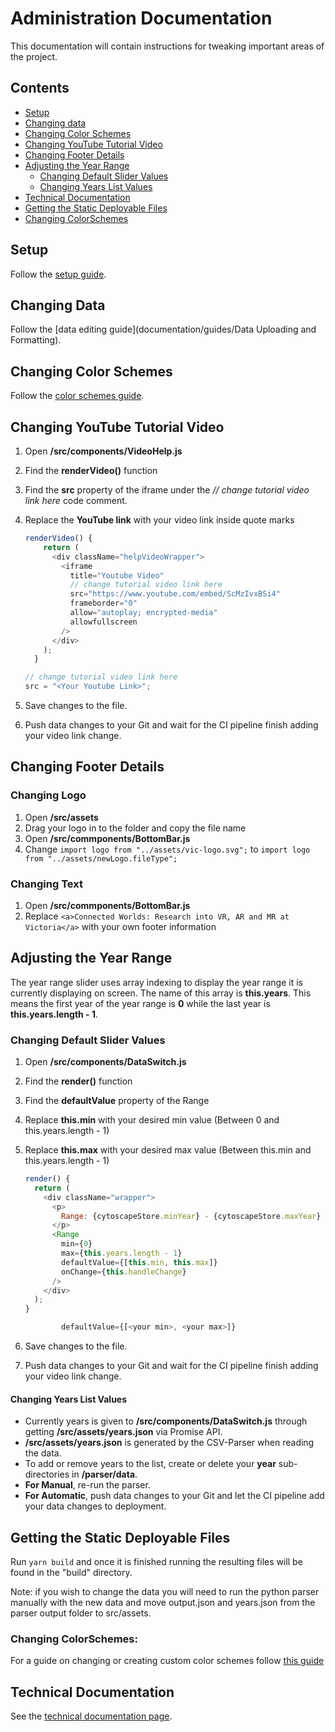 # Administration Documentation

This documentation will contain instructions for tweaking important areas
of the project.

## Contents

- [Setup](#setup)
- [Changing data](#changing-data)
- [Changing Color Schemes](#changing-color-schemes)
- [Changing YouTube Tutorial Video](#changing-youtube-tutorial-video)
- [Changing Footer Details](#changing-footer-details)
- [Adjusting the Year Range](#adjusting-the-year-range)
  - [Changing Default Slider Values](#changing-default-slider-values)
  - [Changing Years List Values](#changing-years-list-values)
- [Technical Documentation](#technical-documentation)
- [Getting the Static Deployable Files](#getting-the-static-deployable-files)
- [Changing ColorSchemes](#changing-colorschemes)

## Setup

Follow the [setup guide](documentation/guides/setup-guide).

## Changing Data

Follow the [data editing guide](documentation/guides/Data Uploading and Formatting).

## Changing Color Schemes

Follow the [color schemes guide](documentation/guides/using-and-changing-colorschemes).

## Changing YouTube Tutorial Video

1. Open **/src/components/VideoHelp.js**
1. Find the **renderVideo()** function

1. Find the **src** property of the iframe under the _// change tutorial video link here_ code comment.

1. Replace the **YouTube link** with your video link inside quote marks

   ```js
   renderVideo() {
       return (
         <div className="helpVideoWrapper">
           <iframe
             title="Youtube Video"
             // change tutorial video link here
             src="https://www.youtube.com/embed/ScMzIvxBSi4"
             frameborder="0"
             allow="autoplay; encrypted-media"
             allowfullscreen
           />
         </div>
       );
     }
   ```

   ```js
   // change tutorial video link here
   src = "<Your Youtube Link>";
   ```

1. Save changes to the file.
1. Push data changes to your Git and wait for the CI pipeline finish adding
   your video link change.

## Changing Footer Details

### Changing Logo

1. Open **/src/assets**
1. Drag your logo in to the folder and copy the file name
1. Open **/src/commponents/BottomBar.js**
1. Change `import logo from "../assets/vic-logo.svg";` to 
`import logo from "../assets/newLogo.fileType";`

### Changing Text

1. Open **/src/commponents/BottomBar.js**
1. Replace `<a>Connected Worlds: Research into VR, AR and MR at Victoria</a>`
with your own footer information

## Adjusting the Year Range

The year range slider uses array indexing to display the year range it is
currently displaying on screen. The name of this array is **this.years**.
This means the first year of the year range is **0** while the last year is
**this.years.length - 1**.

### Changing Default Slider Values

1. Open **/src/components/DataSwitch.js**
1. Find the **render()** function

1. Find the **defaultValue** property of the Range

1. Replace **this.min** with your desired min value (Between 0 and
   this.years.length - 1)

1. Replace **this.max** with your desired max value (Between this.min and
   this.years.length - 1)

   ```js
   render() {
     return (
       <div className="wrapper">
         <p>
           Range: {cytoscapeStore.minYear} - {cytoscapeStore.maxYear}
         </p>
         <Range
           min={0}
           max={this.years.length - 1}
           defaultValue={[this.min, this.max]}
           onChange={this.handleChange}
         />
       </div>
     );
   }
   ```

   ```js
           defaultValue={[<your min>, <your max>]}
   ```

1. Save changes to the file.

1. Push data changes to your Git and wait for the CI pipeline finish adding
   your video link change.

#### Changing Years List Values

- Currently years is given to **/src/components/DataSwitch.js** through getting
  **/src/assets/years.json** via Promise API.
- **/src/assets/years.json** is generated by the CSV-Parser when reading the data.
- To add or remove years to the list, create or delete your **year** sub-directories
  in **/parser/data**.
- **For Manual**, re-run the parser.
- **For Automatic**, push data changes to your Git and let the CI pipeline add
  your data changes to deployment.

## Getting the Static Deployable Files

Run `yarn build` and once it is finished running the resulting files will be found in the "build" directory.

Note: if you wish to change the data you will need to run the python parser manually with the new data and move output.json and years.json from the parser output folder to src/assets.

### Changing ColorSchemes:
For a guide on changing or creating custom color schemes follow [this guide](documentation/guides/using-and-changing-colorschemes)

## Technical Documentation

See the [technical documentation page](documentation/technical-documentation/technical-documentation).
